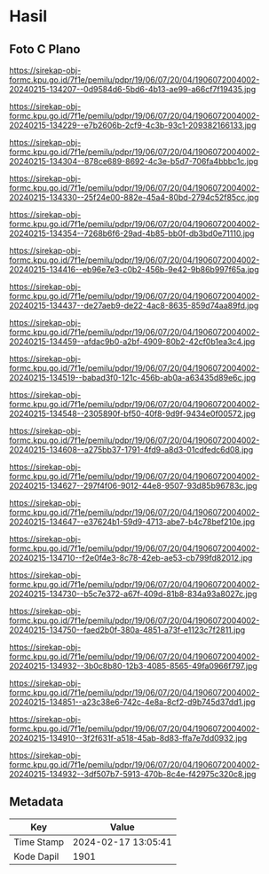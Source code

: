 # Hasil

## Foto C Plano

https://sirekap-obj-formc.kpu.go.id/7f1e/pemilu/pdpr/19/06/07/20/04/1906072004002-20240215-134207--0d9584d6-5bd6-4b13-ae99-a66cf7f19435.jpg

https://sirekap-obj-formc.kpu.go.id/7f1e/pemilu/pdpr/19/06/07/20/04/1906072004002-20240215-134229--e7b2606b-2cf9-4c3b-93c1-209382166133.jpg

https://sirekap-obj-formc.kpu.go.id/7f1e/pemilu/pdpr/19/06/07/20/04/1906072004002-20240215-134304--878ce689-8692-4c3e-b5d7-706fa4bbbc1c.jpg

https://sirekap-obj-formc.kpu.go.id/7f1e/pemilu/pdpr/19/06/07/20/04/1906072004002-20240215-134330--25f24e00-882e-45a4-80bd-2794c52f85cc.jpg

https://sirekap-obj-formc.kpu.go.id/7f1e/pemilu/pdpr/19/06/07/20/04/1906072004002-20240215-134354--7268b6f6-29ad-4b85-bb0f-db3bd0e71110.jpg

https://sirekap-obj-formc.kpu.go.id/7f1e/pemilu/pdpr/19/06/07/20/04/1906072004002-20240215-134416--eb96e7e3-c0b2-456b-9e42-9b86b997f65a.jpg

https://sirekap-obj-formc.kpu.go.id/7f1e/pemilu/pdpr/19/06/07/20/04/1906072004002-20240215-134437--de27aeb9-de22-4ac8-8635-859d74aa89fd.jpg

https://sirekap-obj-formc.kpu.go.id/7f1e/pemilu/pdpr/19/06/07/20/04/1906072004002-20240215-134459--afdac9b0-a2bf-4909-80b2-42cf0b1ea3c4.jpg

https://sirekap-obj-formc.kpu.go.id/7f1e/pemilu/pdpr/19/06/07/20/04/1906072004002-20240215-134519--babad3f0-121c-456b-ab0a-a63435d89e6c.jpg

https://sirekap-obj-formc.kpu.go.id/7f1e/pemilu/pdpr/19/06/07/20/04/1906072004002-20240215-134548--2305890f-bf50-40f8-9d9f-9434e0f00572.jpg

https://sirekap-obj-formc.kpu.go.id/7f1e/pemilu/pdpr/19/06/07/20/04/1906072004002-20240215-134608--a275bb37-1791-4fd9-a8d3-01cdfedc6d08.jpg

https://sirekap-obj-formc.kpu.go.id/7f1e/pemilu/pdpr/19/06/07/20/04/1906072004002-20240215-134627--297f4f06-9012-44e8-9507-93d85b96783c.jpg

https://sirekap-obj-formc.kpu.go.id/7f1e/pemilu/pdpr/19/06/07/20/04/1906072004002-20240215-134647--e37624b1-59d9-4713-abe7-b4c78bef210e.jpg

https://sirekap-obj-formc.kpu.go.id/7f1e/pemilu/pdpr/19/06/07/20/04/1906072004002-20240215-134710--f2e0f4e3-8c78-42eb-ae53-cb799fd82012.jpg

https://sirekap-obj-formc.kpu.go.id/7f1e/pemilu/pdpr/19/06/07/20/04/1906072004002-20240215-134730--b5c7e372-a67f-409d-81b8-834a93a8027c.jpg

https://sirekap-obj-formc.kpu.go.id/7f1e/pemilu/pdpr/19/06/07/20/04/1906072004002-20240215-134750--faed2b0f-380a-4851-a73f-e1123c7f2811.jpg

https://sirekap-obj-formc.kpu.go.id/7f1e/pemilu/pdpr/19/06/07/20/04/1906072004002-20240215-134932--3b0c8b80-12b3-4085-8565-49fa0966f797.jpg

https://sirekap-obj-formc.kpu.go.id/7f1e/pemilu/pdpr/19/06/07/20/04/1906072004002-20240215-134851--a23c38e6-742c-4e8a-8cf2-d9b745d37dd1.jpg

https://sirekap-obj-formc.kpu.go.id/7f1e/pemilu/pdpr/19/06/07/20/04/1906072004002-20240215-134910--3f2f631f-a518-45ab-8d83-ffa7e7dd0932.jpg

https://sirekap-obj-formc.kpu.go.id/7f1e/pemilu/pdpr/19/06/07/20/04/1906072004002-20240215-134932--3df507b7-5913-470b-8c4e-f42975c320c8.jpg


## Metadata

| Key        | Value               |
| ---------- | ------------------- |
| Time Stamp | 2024-02-17 13:05:41 |
| Kode Dapil | 1901                |



